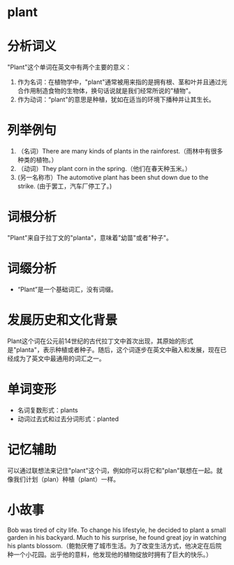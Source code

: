 # plant

# 分析词义

  

"Plant"这个单词在英文中有两个主要的意义：

  

1.  作为名词：在植物学中，"plant"通常被用来指的是拥有根、茎和叶并且通过光合作用制造食物的生物体，换句话说就是我们经常所说的"植物"。
2.  作为动词：“plant"的意思是种植，犹如在适当的环境下播种并让其生长。

  

# 列举例句

  

1.  （名词）There are many kinds of plants in the rainforest.（雨林中有很多种类的植物。）
2.  （动词）They plant corn in the spring.（他们在春天种玉米。）
3.  (另一名称市）The automotive plant has been shut down due to the strike. (由于罢工，汽车厂停工了。)

  

# 词根分析

  

"Plant"来自于拉丁文的"planta"，意味着"幼苗"或者"种子"。

  

# 词缀分析

  

*   “Plant”是一个基础词汇，没有词缀。

  

# 发展历史和文化背景

  

Plant这个词在公元前14世纪的古代拉丁文中首次出现，其原始的形式是"planta"，表示种植或者种子。随后，这个词逐步在英文中融入和发展，现在已经成为了英文中最通用的词汇之一。

  

# 单词变形

  

*   名词复数形式：plants
*   动词过去式和过去分词形式：planted

  

# 记忆辅助

  

可以通过联想法来记住"plant"这个词，例如你可以将它和"plan"联想在一起。就像我们计划（plan）种植（plant）一样。

  

# 小故事

  

Bob was tired of city life. To change his lifestyle, he decided to plant a small garden in his backyard. Much to his surprise, he found great joy in watching his plants blossom.（鲍勃厌倦了城市生活。为了改变生活方式，他决定在后院种一个小花园。出乎他的意料，他发现他的植物绽放时拥有了巨大的快乐。）
